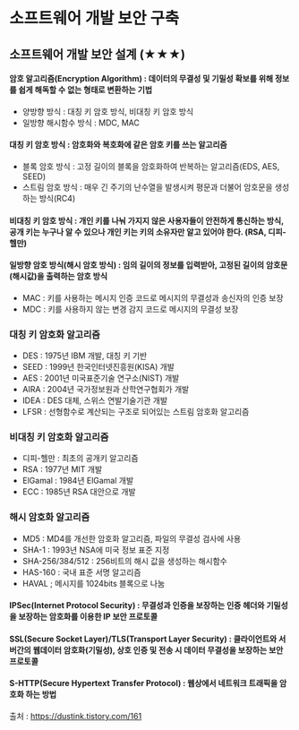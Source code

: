 # 소프트웨어 개발 보안 구축
## 소프트웨어 개발 보안 설계 (★★★)
#### 암호 알고리즘(Encryption Algorithm) : 데이터의 무결성 및 기밀성 확보를 위해 정보를 쉽게 해독할 수 없는 형태로 변환하는 기법
- 양방향 방식 : 대칭 키 암호 방식, 비대칭 키 암호 방식
- 일방향 해시함수 방식 : MDC, MAC
#### 대칭 키 암호 방식 : 암호화와 복호화에 같은 암호 키를 쓰는 알고리즘
- 블록 암호 방식 : 고정 길이의 블록을 암호화하여 반복하는 알고리즘(EDS, AES, SEED)
- 스트림 암호 방식 : 매우 긴 주기의 난수열을 발생시켜 평문과 더불어 암호문을 생성하는 방식(RC4)
#### 비대칭 키 암호 방식 : 개인 키를 나눠 가지지 않은 사용자들이 안전하게 통신하는 방식, 공개 키는 누구나 알 수 있으나 개인 키는 키의 소유자만 알고 있어야 한다. (RSA, 디피-헬만)
#### 일방향 암호 방식(해시 암호 방식) : 임의 길이의 정보를 입력받아, 고정된 길이의 암호문(해시값)을 출력하는 암호 방식
- MAC : 키를 사용하는 메시지 인증 코드로 메시지의 무결성과 송신자의 인증 보장
- MDC : 키를 사용하지 않는 변경 감지 코드로 메시지의 무결성 보장
### 대칭 키 암호화 알고리즘
- DES : 1975년 IBM 개발, 대칭 키 기반
- SEED : 1999년 한국인터넷진흥원(KISA) 개발
- AES : 2001년 미국표준기술 연구소(NIST) 개발
- AIRA : 2004년 국가정보원과 산학연구협회가 개발
- IDEA : DES 대체, 스위스 연발기술기관 개발
- LFSR : 선형함수로 계산되는 구조로 되어있는 스트림 암호화 알고리즘
### 비대칭 키 암호화 알고리즘
- 디피-헬만 : 최초의 공개키 알고리즘
- RSA : 1977년 MIT 개발
- ElGamal : 1984년 ElGamal 개발
- ECC : 1985년 RSA 대안으로 개발
### 해시 암호화 알고리즘
- MD5 : MD4를 개선한 암호화 알고리즘, 파일의 무결성 검사에 사용
- SHA-1 : 1993년 NSA에 미국 정보 표준 지정
- SHA-256/384/512 : 256비트의 해시 값을 생성하는 해시함수
- HAS-160 : 국내 표준 서명 알고리즘
- HAVAL ; 메시지를 1024bits 블록으로 나눔
#### IPSec(Internet Protocol Security) : 무결성과 인증을 보장하는 인증 헤더와 기밀성을 보장하는 암호화를 이용한 IP 보안 프로토콜
#### SSL(Secure Socket Layer)/TLS(Transport Layer Security) : 클라이언트와 서버간의 웹데이터 암호화(기밀성), 상호 인증 및 전송 시 데이터 무결성을 보장하는 보안 프로토콜
#### S-HTTP(Secure Hypertext Transfer Protocol) : 웹상에서 네트워크 트래픽을 암호화 하는 방법

출처 : https://dustink.tistory.com/161
